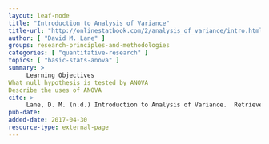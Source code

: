 ```yaml
---
layout: leaf-node
title: "Introduction to Analysis of Variance"
title-url: "http://onlinestatbook.com/2/analysis_of_variance/intro.html"
author: [ "David M. Lane" ]
groups: research-principles-and-methodologies
categories: [ "quantitative-research" ]
topics: [ "basic-stats-anova" ]
summary: >
     Learning Objectives
What null hypothesis is tested by ANOVA
Describe the uses of ANOVA
cite: >
     Lane, D. M. (n.d.) Introduction to Analysis of Variance.  Retrieved from: http://onlinestatbook.com/2/analysis_of_variance/intro.html
pub-date: 
added-date: 2017-04-30
resource-type: external-page
---
```

